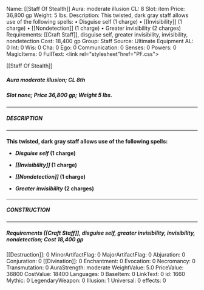 Name: [[Staff Of Stealth]]
Aura: moderate illusion
CL: 8
Slot: item
Price: 36,800 gp
Weight: 5 lbs.
Description: This twisted, dark gray staff allows use of the following spells: • Disguise self (1 charge) • [[Invisibility]] (1 charge) • [[Nondetection]] (1 charge) • Greater invisibility (2 charges)
Requirements: [[Craft Staff]], disguise self, greater invisibility, invisibility, nondetection
Cost: 18,400 gp
Group: Staff
Source: Ultimate Equipment
AL: 0
Int: 0
Wis: 0
Cha: 0
Ego: 0
Communication: 0
Senses: 0
Powers: 0
MagicItems: 0
FullText: <link rel="stylesheet"href="PF.css"><div class="heading"><p class="alignleft">[[Staff Of Stealth]]</p><div style="clear: both;"></div></div><div><h5><b>Aura </b>moderate illusion; <b>CL </b>8th</h5><h5><b>Slot </b>none; <b>Price </b>36,800 gp; <b>Weight </b>5 lbs.</h5></div><hr/><div><h5><b>DESCRIPTION</b></h5></div><hr/><div><h4><p>This twisted, dark gray staff allows use of the following spells: </p><p><ul><li> <i>Disguise self</i> (1 charge) </p><p><li> <i>[[Invisibility]]</i> (1 charge) </p><p><li> <i>[[Nondetection]]</i> (1 charge) </p><p><li> <i>Greater <i>invisibility</i></i> (2 charges)</ul></p></h4></div><hr/><div><h5><b>CONSTRUCTION</b></h5></div><hr/><div><h5><b>Requirements </b>[[Craft Staff]], <i>disguise self</i>, <i>greater <i>invisibility</i></i>, <i>invisibility</i>, <i>nondetection</i>; <b>Cost </b>18,400 gp</h5></div>
[[Destruction]]: 0
MinorArtifactFlag: 0
MajorArtifactFlag: 0
Abjuration: 0
Conjuration: 0
[[Divination]]: 0
Enchantment: 0
Evocation: 0
Necromancy: 0
Transmutation: 0
AuraStrength: moderate
WeightValue: 5.0
PriceValue: 36800
CostValue: 18400
Languages: 0
BaseItem: 0
LinkText: 0
id: 1660
Mythic: 0
LegendaryWeapon: 0
Illusion: 1
Universal: 0
effects: 0
